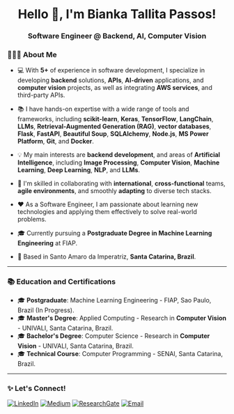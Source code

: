 <!-- Presentation Banner -->
<h1 align="center">Hello 👋, I'm Bianka Tallita Passos!</h1>
<h3 align="center">Software Engineer @ Backend, AI, Computer Vision</h3>

<!-- About Me Section -->
### 👩🏼‍💻 About Me

- 💻 With **5+** of experience in software development, I specialize in developing **backend** solutions, **APIs**, **AI-driven** applications, and **computer vision** projects, as well as integrating **AWS services**, and third-party APIs.

- 📚 I have hands-on expertise with a wide range of tools and frameworks, including **scikit-learn**, **Keras**, **TensorFlow**, **LangChain**, **LLMs**, **Retrieval-Augmented Generation (RAG)**, **vector databases**, **Flask**, **FastAPI**, **Beautiful Soup**, **SQLAlchemy**, **Node.js**, **MS Power Platform**, **Git**, and **Docker**.

- 💡 My main interests are **backend development**, and areas of **Artificial Intelligence**, including **Image Processing**, **Computer Vision**, **Machine Learning**, **Deep Learning**, **NLP**, and **LLMs**.

- 🚀 I'm skilled in collaborating with **international**, **cross-functional** teams, **agile environments**, and smoothly **adapting** to diverse tech stacks.

- ❤️ As a Software Engineer, I am passionate about learning new technologies and applying them effectively to solve real-world problems.

- 🎓 Currently pursuing a **Postgraduate Degree in Machine Learning Engineering** at FIAP.
  
- 📍 Based in Santo Amaro da Imperatriz, **Santa Catarina, Brazil**.

---

### 📚 Education and Certifications

- 🎓 **Postgraduate**: Machine Learning Engineering - FIAP, Sao Paulo, Brazil (In Progress).  
- 🎓 **Master's Degree**: Applied Computing - Research in **Computer Vision** - UNIVALI, Santa Catarina, Brazil.  
- 🎓 **Bachelor's Degree**: Computer Science - Research in **Computer Vision** - UNIVALI, Santa Catarina, Brazil.
- 🎓 **Technical Course**: Computer Programming - SENAI, Santa Catarina, Brazil.  

---

### ✨ Let's Connect!

[![LinkedIn](https://img.shields.io/badge/LinkedIn-0A66C2?style=flat&logo=linkedin&logoColor=white)](https://www.linkedin.com/in/biankapassos)
[![Medium](https://img.shields.io/badge/Medium-000000?style=flat&logo=medium&logoColor=white)](https://medium.com/@biankatpas)
[![ResearchGate](https://img.shields.io/badge/ResearchGate-00CCBB?style=flat&logo=researchgate&logoColor=white)](https://www.researchgate.net/profile/Bianka-Passos)
[![Email](https://img.shields.io/badge/Email-DB4437?style=flat&logo=gmail&logoColor=white)](mailto:biankatpas@gmail.com)

